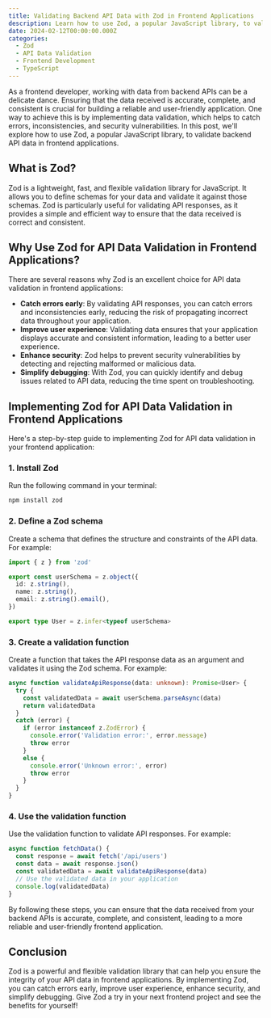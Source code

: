 ```yaml
---
title: Validating Backend API Data with Zod in Frontend Applications
description: Learn how to use Zod, a popular JavaScript library, to validate backend API data in frontend applications and ensure the integrity of your data.
date: 2024-02-12T00:00:00.000Z
categories:
  - Zod
  - API Data Validation
  - Frontend Development
  - TypeScript
---
```


As a frontend developer, working with data from backend APIs can be a delicate dance. Ensuring that the data received is accurate, complete, and consistent is crucial for building a reliable and user-friendly application. One way to achieve this is by implementing data validation, which helps to catch errors, inconsistencies, and security vulnerabilities. In this post, we'll explore how to use Zod, a popular JavaScript library, to validate backend API data in frontend applications.

## **What is Zod?**

Zod is a lightweight, fast, and flexible validation library for JavaScript. It allows you to define schemas for your data and validate it against those schemas. Zod is particularly useful for validating API responses, as it provides a simple and efficient way to ensure that the data received is correct and consistent.

## **Why Use Zod for API Data Validation in Frontend Applications?**

There are several reasons why Zod is an excellent choice for API data validation in frontend applications:

- **Catch errors early**: By validating API responses, you can catch errors and inconsistencies early, reducing the risk of propagating incorrect data throughout your application.
- **Improve user experience**: Validating data ensures that your application displays accurate and consistent information, leading to a better user experience.
- **Enhance security**: Zod helps to prevent security vulnerabilities by detecting and rejecting malformed or malicious data.
- **Simplify debugging**: With Zod, you can quickly identify and debug issues related to API data, reducing the time spent on troubleshooting.

## **Implementing Zod for API Data Validation in Frontend Applications**

Here's a step-by-step guide to implementing Zod for API data validation in your frontend application:

### 1. Install Zod

Run the following command in your terminal:

```bash
npm install zod
```

### 2. Define a Zod schema

Create a schema that defines the structure and constraints of the API data. For example:

```typescript
import { z } from 'zod'

export const userSchema = z.object({
  id: z.string(),
  name: z.string(),
  email: z.string().email(),
})

export type User = z.infer<typeof userSchema>
```

### 3. Create a validation function

Create a function that takes the API response data as an argument and validates it using the Zod schema. For example:

```typescript
async function validateApiResponse(data: unknown): Promise<User> {
  try {
    const validatedData = await userSchema.parseAsync(data)
    return validatedData
  }
  catch (error) {
    if (error instanceof z.ZodError) {
      console.error('Validation error:', error.message)
      throw error
    }
    else {
      console.error('Unknown error:', error)
      throw error
    }
  }
}
```

### 4. Use the validation function

Use the validation function to validate API responses. For example:

```typescript
async function fetchData() {
  const response = await fetch('/api/users')
  const data = await response.json()
  const validatedData = await validateApiResponse(data)
  // Use the validated data in your application
  console.log(validatedData)
}
```

By following these steps, you can ensure that the data received from your backend APIs is accurate, complete, and consistent, leading to a more reliable and user-friendly frontend application.

## **Conclusion**

Zod is a powerful and flexible validation library that can help you ensure the integrity of your API data in frontend applications. By implementing Zod, you can catch errors early, improve user experience, enhance security, and simplify debugging. Give Zod a try in your next frontend project and see the benefits for yourself!
